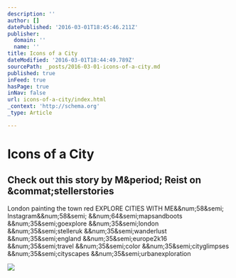 ```yaml
---
description: ''
author: []
datePublished: '2016-03-01T18:45:46.211Z'
publisher:
  domain: ''
  name: ''
title: Icons of a City
dateModified: '2016-03-01T18:44:49.789Z'
sourcePath: _posts/2016-03-01-icons-of-a-city.md
published: true
inFeed: true
hasPage: true
inNav: false
url: icons-of-a-city/index.html
_context: 'http://schema.org'
_type: Article

---
```

# Icons of a City

<article style=""><h1>Check out this story by M&amp;period; Reist on &amp;commat;stellerstories</h1><p>London painting the town red EXPLORE CITIES WITH ME&amp;&amp;num;58&amp;semi; Instagram&amp;&amp;num;58&amp;semi; &amp;&amp;num;64&amp;semi;mapsandboots &amp;&amp;num;35&amp;semi;goexplore &amp;&amp;num;35&amp;semi;london &amp;&amp;num;35&amp;semi;stelleruk &amp;&amp;num;35&amp;semi;wanderlust &amp;&amp;num;35&amp;semi;england &amp;&amp;num;35&amp;semi;europe2k16 &amp;&amp;num;35&amp;semi;travel &amp;&amp;num;35&amp;semi;color &amp;&amp;num;35&amp;semi;cityglimpses &amp;&amp;num;35&amp;semi;cityscapes &amp;&amp;num;35&amp;semi;urbanexploration</p><img src="https://steller.co/stories/722216723792528524/cover?size=640x960&amp;rev=2" /></article>